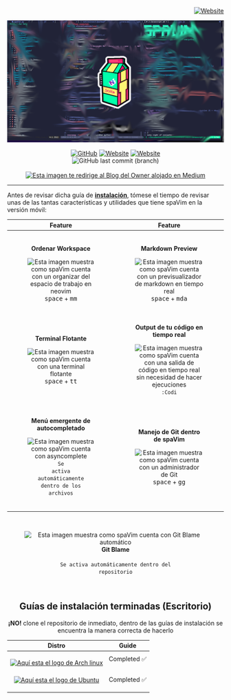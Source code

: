 <div align="right">
  <a href="https://github.com/yofreee"><img alt="Website" src="https://img.shields.io/website?label=Owner&style=for-the-badge&up_color=%23F9F871&up_message=%F0%9F%91%91&url=https%3A%2F%2Fgithub.com%2Fyofreee"></a>
</div>

![PreviewSpaVim](https://raw.githubusercontent.com/spavim/spaVim/main/wiki-Media/faceNvimG.png)
<div align="center">
  <a href="https://github.com/spavim/spaVim-Termux/blob/main/LICENSE"><img alt="GitHub" src="https://img.shields.io/github/license/spavim/spaVim?color=%23F9F871&style=for-the-badge"></a>
  <a href="https://neovim.io/"><img alt="Website" src="https://img.shields.io/website?label=Neovim&style=for-the-badge&up_color=%23F9F871&up_message=0.7%2B&url=https%3A%2F%2Fneovim.io%2F"></a>
<a href="https://github.com/spavim/spaVim-Termux/discussions/categories/announcements"><img alt="Website" src="https://img.shields.io/website?down_message=%F0%9F%93%A2&label=ANNOUNCEMENTS&style=for-the-badge&up_color=F9F871&up_message=%F0%9F%93%A2&url=https%3A%2F%2Fgithub.com%2Fspavim%2FspaVim-Termux%2Fdiscussions%2Fcategories%2Fannouncements"></a>
</div>
<div align="center">
  <img alt="GitHub last commit (branch)" src="https://img.shields.io/github/last-commit/spavim/spaVim-Termux/main?color=%23F9F871&style=for-the-badge">
</div>
<br>
<div align="center">
  <a href="https://medium.com/@nativeInsect"><img src="https://img.shields.io/badge/Medium-12100E?style=for-the-badge&logo=medium&logoColor=white" alt="Esta imagen te redirige al Blog del Owner alojado en Medium" title="Owner Blog!"></a>
</div>
<hr>

Antes de revisar dicha guía de **[instalación](https://github.com/spavim/spaVim-Termux/blob/main/Guide/guiaInstalacionspavimTermux.md)**, tómese el tiempo de revisar unas de las tantas características y utilidades que tiene spaVim en la versión móvil:
<br/>

<div align="center">

|Feature| Feature |
| --- | --- |
| <br><div align="center"><figure><p><b title=":)">Ordenar Workspace</b></p><img src="https://github.com/spavim/spaVim-Termux/blob/main/wiki-media/Screenrecorder-2022-08-24-22-13-10-6_0_.gif" width="375" alt="Esta imagen muestra como spaVim cuenta con un organizar del espacio de trabajo en neovim" title="spaVim + workspace"/><br><kbd>space</kbd> + <kbd>m</kbd><kbd>m</kbd></figure></div><br> | <br><div align="center"><figure><p><b title=":)">Markdown Preview</b></p><img src="https://github.com/spavim/spaVim-Termux/blob/main/wiki-media/Video.Guru_20220824_235304806.gif" width="375" alt="Esta imagen muestra como spaVim cuenta con un previsualizador de markdown en tiempo real" title="spaVim + markdownPreview"/><br><kbd>space</kbd> + <kbd>m</kbd><kbd>d</kbd><kbd>a</kbd></figure></div><br> |
| <div align="center"><figure><p><b title=":)">Terminal Flotante</b></p><img src="https://github.com/spavim/spaVim-Termux/blob/main/wiki-media/Screenrecorder-2022-08-24-22-13-59-677_0_.gif" width="375" alt="Esta imagen muestra como spaVim cuenta con una terminal flotante" title="spaVim + terminalFlotante"/><br><kbd>space</kbd> + <kbd>t</kbd><kbd>t</kbd></figure></div><br> | <div align="center"><figure><p><b title=":)">Output de tu código en tiempo real</b></p><img src="https://github.com/spavim/spaVim-Termux/blob/main/wiki-media/Screenrecorder-2022-08-24-22-21-05-800_0_.gif" width="375" alt="Esta imagen muestra como spaVim cuenta con una salida de código en tiempo real sin necesidad de hacer ejecuciones" title="spaVim + outputLive"/><br><code>:Codi</code><br></figure></div><br> |
| <div align="center"><figure><p><b title=":)">Menú emergente de autocompletado</b></p><img src="https://github.com/spavim/spaVim-Termux/blob/main/wiki-media/Screenrecorder-2022-08-24-21-20-44-558_0_.gif" width="375" alt="Esta imagen muestra como spaVim cuenta con asyncomplete" title="spaVim + asyncomplete"/><br><code>Se activa automáticamente dentro de los archivos</code><br></figure></div><br> | <div align="center"><figure><p><b title=":)">Manejo de Git dentro de spaVim</b></p><img src="https://github.com/spavim/spaVim-Termux/blob/main/wiki-media/Screenrecorder-2022-08-24-22-20-03-442.gif" width="375" alt="Esta imagen muestra como spaVim cuenta con un administrador de Git" title="spaVim + Git"/><br><kbd>space</kbd> + <kbd>g</kbd><kbd>g</kbd><br></figure></div><br> |

<br><div align="center"><figure><img src="https://github.com/spavim/spaVim-Termux/blob/main/wiki-media/IMG_20220824_222059.jpg" width="750" alt="Esta imagen muestra como spaVim cuenta con Git Blame automático" title="spaVim + GitBlame"/><br><figcaption><b title=":)">Git Blame</b></figcaption><br><code>Se activa automáticamente dentro del repositorio</code></figure></div><br>

</div>

<div align="center" class="sistemaOperativo">
  <h2 id="container-distros">Guías de instalación terminadas (Escritorio)</h2>
  <p><b>¡NO!</b> clone el repositorio de inmediato, dentro de las guías de instalación se encuentra la manera correcta de hacerlo</p>
</div>

<div align="center">

| Distro | Guide |
| ------ | ----- |
| <br><div align="center" class="container-distros" display="grid"><a href="https://github.com/spavim/spaVim/blob/main/Guides/guideArchLinuxSpaVim.md"><img src="https://img.icons8.com/external-tal-revivo-bold-tal-revivo/344/external-arch-linux-composed-of-nonfree-and-open-source-software-logo-bold-tal-revivo.png" alt="Aquí esta el logo de Arch linux" title="Arch-Linux y Derivados" width="50" height="50"></a><br> | Completed ✅ |
| <br><div align="center"><a href="https://github.com/spavim/spaVim/blob/main/Guides/guideUbuntuSpaVim.md"><img src="https://img.icons8.com/ios-filled/344/ubuntu.png" alt="Aquí esta el logo de Ubuntu" title="Ubuntu, Linux Mint" width="50" height="50"></a></div><br> | Completed ✅ |
    
</div>
